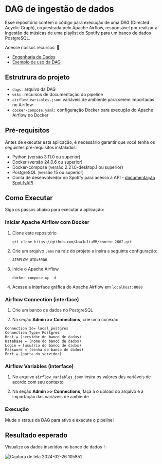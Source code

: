 # DAG de ingestão de dados

Esse repositório contém o código para execução de uma DAG (Directed Acyclic Graph), orquestrada pelo Apache Airflow, responsável por realizar a ingestão de músicas de uma playlist do Spotify para um banco de dados PostgreSQL.

Acesse nossos recursos: 🔗

- [Engenharia de Dados](./wiki/engenharia_dados.md)
- [Exemplo de uso da DAG](./wiki/dag_ingestao.md)

## Estrutrura do projeto

- `dags:` arquivo da DAG
- `wiki:` recursos de documentação do pipeline
- `airflow_variables.json`: variáveis de ambiente para serem importadas no Airflow
- `docker-compose.yaml:` configuração Docker para execução do Apache Airflow no Docker

## Pré-requisitos

Antes de executar esta aplicação, é necessário garantir que você tenha os seguintes pré-requisitos instalados:

- Python (versão 3.11.0 ou superior)
- Docker (versão 24.0.6 ou superior)
- Docker-compose (versão 2.21.0-desktop.1 ou superior)
- PostgreSQL (versão 15 ou superior)
- Conta de desenvolvedor no Spotify para acesso à API - [documentação SpotifyAPI](https://developer.spotify.com/)

## Como Executar

Siga os passos abaixo para executar a aplicação:

### Iniciar Apache Airflow com Docker

1. Clone este repositório

   ```
   git clone https://github.com/AnaJuliaMM/comite_2602.git
   ```

2. Crie um arquivo `.env` na raiz do projeto e insira a seguinte configuração:

   ```
   AIRFLOW_UID=5000
   ```

3. Inicie o Apache Airflow

   ```
   docker-compose up -d
   ```

4. Acesse a interface gráfica do Apache Airflow em `localhost:8080`

### Airflow Connection (interface)

1. Crie um banco de dados no PostgreSQL

2. Na seção **Admin >> Connections**, crie uma conexão

```
Connection Id= local_postgres
Connection Type= Postgres
Host = (servidor do banco de dados)
Database = (nome do banco de dados) 
Login = (usuário do banco de dados)
Password = (senha do banco de dados)
Port = (porta do servidor)
```

### Airflow Variables (interface)
1. No arquivo `airflow_variables.json` insira os valores das variáveis de acordo com seu contexto

2. Na seção **Admin >> Connections**, faça a o upload do arquivo e a importação das variáveis de ambiente

### Execução
 Mude o status da DAG para ativo e execute o pipeline!

## Resultado esperado

Visualize os dados inseridos no banco de dados ✨

![Captura de tela 2024-02-26 105852](https://github.com/AnaJuliaMM/comite_2602/assets/123522605/29ab1cc4-0843-4711-85f7-7edf9ff1d55c)
